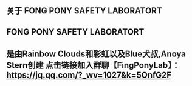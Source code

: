 关于 FONG PONY SAFETY LABORATORT
---------------------------------------------------------------------------
FONG PONY SAFETY LABORATORT 
-------------------------------------------------------------------
是由Rainbow Clouds和彩虹以及Blue犬叔,Anoya Stern创建
点击链接加入群聊【FingPonyLab】：https://jq.qq.com/?_wv=1027&k=5OnfG2F
---------------------------------------------------------
